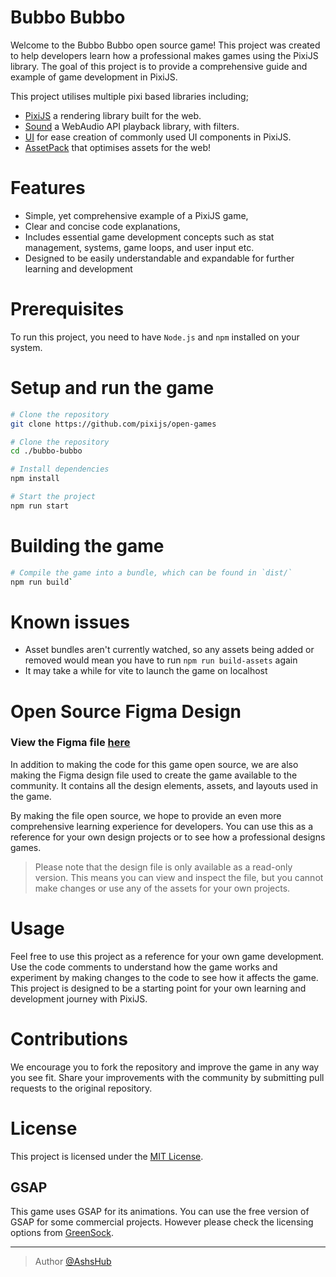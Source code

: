 # Bubbo Bubbo

Welcome to the Bubbo Bubbo open source game! This project was created to help developers learn how a professional makes games using the PixiJS library. The goal of this project is to provide a comprehensive guide and example of game development in PixiJS.

This project utilises multiple pixi based libraries including;
- [PixiJS](https://github.com/pixijs/pixijs) a rendering library built for the web.
- [Sound](https://github.com/pixijs/sound) a WebAudio API playback library, with filters. 
- [UI](https://github.com/pixijs/ui) for ease creation of commonly used UI components in PixiJS.
- [AssetPack](https://github.com/pixijs/assetpack) that optimises assets for the web!

# Features
- Simple, yet comprehensive example of a PixiJS game,
- Clear and concise code explanations,
- Includes essential game development concepts such as stat management, systems, game loops, and user input etc.
- Designed to be easily understandable and expandable for further learning and development

# Prerequisites
To run this project, you need to have `Node.js` and `npm` installed on your system.

# Setup and run the game
```sh
# Clone the repository
git clone https://github.com/pixijs/open-games

# Clone the repository
cd ./bubbo-bubbo

# Install dependencies
npm install

# Start the project
npm run start
```

# Building the game
```sh
# Compile the game into a bundle, which can be found in `dist/`
npm run build`
```
# Known issues
- Asset bundles aren't currently watched, so any assets being added or removed would mean you have to run `npm run build-assets` again
- It may take a while for vite to launch the game on localhost

# Open Source Figma Design
### View the Figma file [here](https://www.figma.com/file/XhYGrHOi4txWYHjfG1n4lj/Bubbo-Bubbo?node-id=0%3A1)

In addition to making the code for this game open source, we are also making the Figma design file used to create the game available to the community. It contains all the design elements, assets, and layouts used in the game.

By making the file open source, we hope to provide an even more comprehensive learning experience for developers. You can use this as a reference for your own design projects or to see how a professional designs games.

> Please note that the design file is only available as a read-only version. This means you can view and inspect the file, but you cannot make changes or use any of the assets for your own projects.

# Usage
Feel free to use this project as a reference for your own game development. Use the code comments to understand how the game works and experiment by making changes to the code to see how it affects the game. This project is designed to be a starting point for your own learning and development journey with PixiJS.

# Contributions
We encourage you to fork the repository and improve the game in any way you see fit. Share your improvements with the community by submitting pull requests to the original repository.

# License
This project is licensed under the [MIT License](https://opensource.org/licenses/MIT).

## GSAP

This game uses GSAP for its animations. You can use the free version of GSAP for some commercial projects. However please check the licensing options from [GreenSock](https://greensock.com/licensing/).

---
> Author [@AshsHub](https://github.com/AshsHub)
